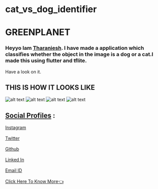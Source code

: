 # cat_vs_dog_identifier

# GREENPLANET
### Heyyo Iam [Tharaniesh](https://www.instagram.com/__thaxx__/). I have made a application which classifies whether the object in the image is a dog or a cat.I made this using flutter and tflite.
Have a look on it.
## THIS IS HOW IT LOOKS LIKE
 ![alt text](assets/splashscreen.jpg)
 ![alt text](assets/homescreen.jpg)
 ![alt text](assets/cam.jpg)
 ![alt text](assets/Gallery.jpg)
  
## <u>Social Profiles</u> :
[Instagram](https://www.instagram.com/__thaxx__/)
<br>
<br>
[Twitter](https://twitter.com/_Tharaniesh_)
<br>
<br>
[Github](https://github.com/Tharaniesh3/)
<br>
<br>
[Linked In](https://www.linkedin.com/in/tharaniesh-p-r-1429a3171/)
<br>
<br>
[Email ID](mailto:www.tharanieshmarvel@gmail.com)
<br> 
<br>
[Click Here To Know More👈](https://tharaniesh3.github.io/website/)
